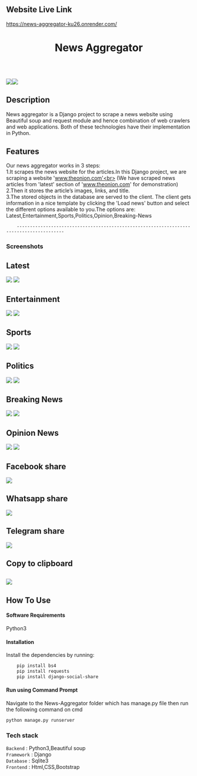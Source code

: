 ## Website Live Link
https://news-aggregator-ku26.onrender.com/

</p>
<h1 align = 'center'>News Aggregator</h1>
<br>

<br>

[![](https://img.shields.io/badge/Made_with-Python3-blue?style=for-the-badge&logo=python)](https://www.python.org "Python3")[![](https://img.shields.io/badge/Made_with-Django-blue?style=for-the-badge&logo=django)](https://www.djangoproject.com/ "Django")

</p>

## Description

News aggregator is a Django project to scrape a news website using Beautiful soup and request module and hence combination of web crawlers and web applications.
Both of these technologies have their implementation in Python.

## Features

Our news aggregator works in 3 steps:<br>
1.It scrapes the news website for the articles.In this Django project, we are scraping a website 'www.theonion.com'<br>
(We have scraped news articles from 'latest' section of 'www.theonion.com' for demonstration)<br>
2.Then it stores the article’s images, links, and title.<br>
3.The stored objects in the database are served to the client. The client gets information in a nice template by clicking the 'Load news' button and select the different options available to you.The options are: Latest,Entertainment,Sports,Politics,Opinion,Breaking-News<br>

        ----------------------------------------------------------------------------------------
### Screenshots ###
## Latest
![](https://github.com/sam-boghara/News-Aggregator/blob/master/screenshots/latest_light_mode.PNG)
![](https://github.com/sam-boghara/News-Aggregator/blob/master/screenshots/latest_night_mode.PNG)
## Entertainment
![](https://github.com/sam-boghara/News-Aggregator/blob/master/screenshots/entertainment_light_mode.PNG)
![](https://github.com/sam-boghara/News-Aggregator/blob/master/screenshots/entertainment_night_mode.PNG)
## Sports
![](https://github.com/sam-boghara/News-Aggregator/blob/master/screenshots/sports_light_mode.PNG)
![](https://github.com/sam-boghara/News-Aggregator/blob/master/screenshots/sports_night_mode.PNG)
## Politics
![](https://github.com/sam-boghara/News-Aggregator/blob/master/screenshots/polititcs_light_mode.PNG)
![](https://github.com/sam-boghara/News-Aggregator/blob/master/screenshots/polititcs_night_mode.PNG)
## Breaking News
![](https://github.com/sam-boghara/News-Aggregator/blob/master/screenshots/breaking_light_mode.PNG)
![](https://github.com/sam-boghara/News-Aggregator/blob/master/screenshots/breaking_night_mode.PNG)
## Opinion News
![](https://github.com/sam-boghara/News-Aggregator/blob/master/screenshots/opinion_light_mode.PNG)
![](https://github.com/sam-boghara/News-Aggregator/blob/master/screenshots/opinion_night_mode.PNG)
## Facebook share
![](https://github.com/sam-boghara/News-Aggregator/blob/master/screenshots/facebook_share.PNG)
## Whatsapp share
![](https://github.com/sam-boghara/News-Aggregator/blob/master/screenshots/whatsapp_share.PNG)
## Telegram share
![](https://github.com/sam-boghara/News-Aggregator/blob/master/screenshots/telegram_share.PNG)
## Copy to clipboard
![](https://github.com/sam-boghara/News-Aggregator/blob/master/screenshots/copy_to_clipboard.PNG)
---------------------------------------------------------------------------------------

## How To Use

#### Software Requirements

Python3

#### Installation

Install the dependencies by running:
```html  
    pip install bs4
    pip install requests
    pip install django-social-share
```

#### Run using Command Prompt

Navigate to the News-Aggregator folder which has manage.py file then run the following command on cmd

```html
python manage.py runserver
```

### Tech stack

`Backend` : Python3,Beautiful soup <br>
`Framework` : Django <br>
`Database` : Sqlite3 <br>
`Frontend` : Html,CSS,Bootstrap <br>
